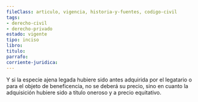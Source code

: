 ```yaml
---
fileClass: articulo, vigencia, historia-y-fuentes, codigo-civil
tags:
- derecho-civil
- derecho-privado
estado: vigente
tipo: inciso
libro:
titulo:
parrafo:
corriente-juridica:
---
```

Y si la especie ajena legada hubiere sido antes adquirida por el legatario o para el objeto de beneficencia, no se deberá su precio, sino en cuanto la adquisición hubiere sido a título oneroso y a precio equitativo.